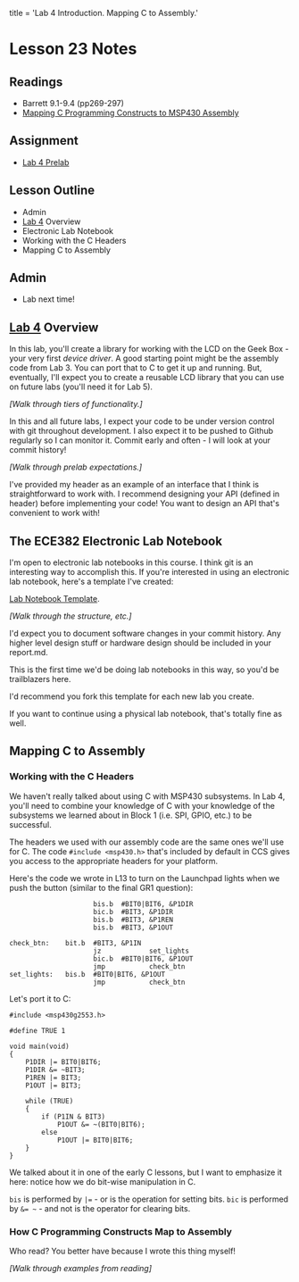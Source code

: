 title = 'Lab 4 Introduction.  Mapping C to Assembly.'

# Lesson 23 Notes

## Readings
- Barrett 9.1-9.4 (pp269-297)
- [Mapping C Programming Constructs to MSP430 Assembly](L23_Mapping_C_to_Assembly.html)

## Assignment
- [Lab 4 Prelab](/labs/lab4/index.html)

## Lesson Outline
- Admin
- [Lab 4](/labs/lab4/index.html) Overview
- Electronic Lab Notebook
- Working with the C Headers
- Mapping C to Assembly

## Admin

- Lab next time!

## [Lab 4](/labs/lab4/index.html) Overview

In this lab, you'll create a library for working with the LCD on the Geek Box - your very first *device driver*.  A good starting point might be the assembly code from Lab 3.  You can port that to C to get it up and running.  But, eventually, I'll expect you to create a reusable LCD library that you can use on future labs (you'll need it for Lab 5).

*[Walk through tiers of functionality.]*

In this and all future labs, I expect your code to be under version control with git throughout development.  I also expect it to be pushed to Github regularly so I can monitor it.  Commit early and often - I will look at your commit history!

*[Walk through prelab expectations.]*

I've provided my header as an example of an interface that I think is straightforward to work with.  I recommend designing your API (defined in header) before implementing your code!  You want to design an API that's convenient to work with!

## The ECE382 Electronic Lab Notebook

I'm open to electronic lab notebooks in this course.  I think git is an interesting way to accomplish this.  If you're interested in using an electronic lab notebook, here's a template I've created:

[Lab Notebook Template](https://github.com/toddbranch/electronic_lab_notebook).

*[Walk through the structure, etc.]*

I'd expect you to document software changes in your commit history.  Any higher level design stuff or hardware design should be included in your report.md.

This is the first time we'd be doing lab notebooks in this way, so you'd be trailblazers here.

I'd recommend you fork this template for each new lab you create.

If you want to continue using a physical lab notebook, that's totally fine as well.

## Mapping C to Assembly

### Working with the C Headers

We haven't really talked about using C with MSP430 subsystems.  In Lab 4, you'll need to combine your knowledge of C with your knowledge of the subsystems we learned about in Block 1 (i.e. SPI, GPIO, etc.) to be successful.

The headers we used with our assembly code are the same ones we'll use for C.  The code `#include <msp430.h>` that's included by default in CCS gives you access to the appropriate headers for your platform.

Here's the code we wrote in L13 to turn on the Launchpad lights when we push the button (similar to the final GR1 question):
```
                     bis.b  #BIT0|BIT6, &P1DIR
                     bic.b  #BIT3, &P1DIR
                     bis.b  #BIT3, &P1REN
                     bis.b  #BIT3, &P1OUT
 
check_btn:    bit.b  #BIT3, &P1IN
                     jz            set_lights
                     bic.b  #BIT0|BIT6, &P1OUT
                     jmp           check_btn
set_lights:   bis.b  #BIT0|BIT6, &P1OUT
                     jmp           check_btn
```

Let's port it to C:
```
#include <msp430g2553.h>

#define TRUE 1

void main(void)
{
    P1DIR |= BIT0|BIT6;
    P1DIR &= ~BIT3;
    P1REN |= BIT3;
    P1OUT |= BIT3;

    while (TRUE)
    {
        if (P1IN & BIT3)
            P1OUT &= ~(BIT0|BIT6);
        else
            P1OUT |= BIT0|BIT6;
    }
}
```

We talked about it in one of the early C lessons, but I want to emphasize it here: notice how we do bit-wise manipulation in C.

`bis` is performed by `|=` - or is the operation for setting bits.  `bic` is performed by `&= ~` - and not is the operator for clearing bits.

### How C Programming Constructs Map to Assembly

Who read?  You better have because I wrote this thing myself!

*[Walk through examples from reading]*
